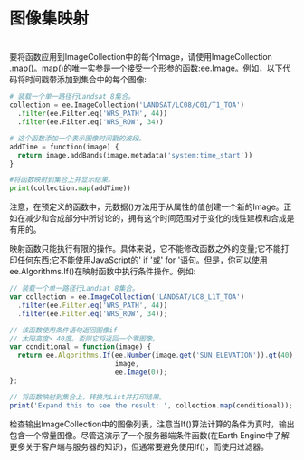 # 图像集映射

#

要将函数应用到ImageCollection中的每个Image，请使用ImageCollection .map()。map()的唯一实参是一个接受一个形参的函数:ee.Image。例如，以下代码将时间戳带添加到集合中的每个图像:

```python
# 装载一个单一路径行Landsat 8集合。
collection = ee.ImageCollection('LANDSAT/LC08/C01/T1_TOA')
  .filter(ee.Filter.eq('WRS_PATH', 44))
  .filter(ee.Filter.eq('WRS_ROW', 34))

# 这个函数添加一个表示图像时间戳的波段。
addTime = function(image) {
  return image.addBands(image.metadata('system:time_start'))
}

#将函数映射到集合上并显示结果。
print(collection.map(addTime))
```



注意，在预定义的函数中，元数据()方法用于从属性的值创建一个新的Image。正如在减少和合成部分中所讨论的，拥有这个时间范围对于变化的线性建模和合成是有用的。

映射函数只能执行有限的操作。具体来说，它不能修改函数之外的变量;它不能打印任何东西;它不能使用JavaScript的' if '或' for '语句。但是，你可以使用ee.Algorithms.If()在映射函数中执行条件操作。例如:

```javascript
// 装载一个单一路径行Landsat 8集合。
var collection = ee.ImageCollection('LANDSAT/LC8_L1T_TOA')
  .filter(ee.Filter.eq('WRS_PATH', 44))
  .filter(ee.Filter.eq('WRS_ROW', 34));

// 该函数使用条件语句返回图像if
// 太阳高度> 40度。否则它将返回一个零图像。
var conditional = function(image) {
  return ee.Algorithms.If(ee.Number(image.get('SUN_ELEVATION')).gt(40),
                          image,
                          ee.Image(0));
};

// 将函数映射到集合上，转换为List并打印结果。
print('Expand this to see the result: ', collection.map(conditional));
```

检查输出ImageCollection中的图像列表，注意当If()算法计算的条件为真时，输出包含一个常量图像。尽管这演示了一个服务器端条件函数(在Earth Engine中了解更多关于客户端与服务器的知识)，但通常要避免使用If()，而使用过滤器。

